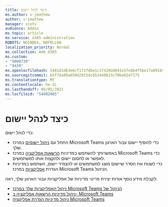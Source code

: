 ```yaml
---
title: כיצד לנהל יישום
ms.author: v-jmathew
author: v-jmathew
manager: scotv
audience: Admin
ms.topic: article
ms.service: o365-administration
ROBOTS: NOINDEX, NOFOLLOW
localization_priority: Normal
ms.collection: Adm_O365
ms.custom:
- "9000730"
- "9439"
ms.openlocfilehash: 5481d1d63e6cf1f2fdbe1c17420dd041e5fe8b4f5be17a891b9e0bf871d27baf
ms.sourcegitcommit: b5f7da89a650d2915dc652449623c78be6247175
ms.translationtype: MT
ms.contentlocale: he-IL
ms.lasthandoff: 08/05/2021
ms.locfileid: "54002085"
---
```

# <a name="how-to-manage-an-app"></a>כיצד לנהל יישום

כדי לנהל יישום:

- התחל עם [ניהול יישומים](https://admin.teams.microsoft.com/policies/manage-apps) במרכז Microsoft Teams כדי להוסיף יישום עבור הארגון שלך.
- באפשרותך להשתמש במדיניות [הרשאות אפליקציה](https://admin.teams.microsoft.com/policies/app-permission) במרכז Microsoft Teams כדי לאפשר או לחסום יישום ולהקצות אותו למשתמשים.
- כדי לשנות את הסדר שיישום מוצג למשתמשים או להצמיד יישום, השתמש במדיניות הגדרת [אפליקציות](https://admin.teams.microsoft.com/policies/app-setup) במרכז Microsoft Teams הניהול.

לקבלת מידע נוסף אודות יצירת פריטי מדיניות של אפליקציות עבור הארגון שלך, ראה:

- [ניהול האפליקציות שלך במרכז Microsoft Teams הניהול של](https://docs.microsoft.com/MicrosoftTeams/manage-apps)
- [ניהול מדיניות הרשאות אפליקציה ב- Microsoft Teams](https://docs.microsoft.com/microsoftteams/teams-app-permission-policies)
- [ניהול מדיניות הגדרת אפליקציה Microsoft Teams](https://docs.microsoft.com/microsoftteams/teams-app-setup-policies)
